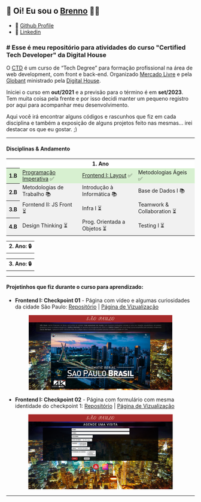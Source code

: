 ## 👋 Oi! Eu sou o [Brenno](https://github.com/brennomachado/) 🏳️‍🌈

- 📑 [Github Profile](https://github.com/brennomachado/)
- 📠 [Linkedin](https://www.linkedin.com/in/brennomachado/)

### \# Esse é meu repositório para atividades do curso "Certified Tech Developer" da Digital House

O [CTD](https://www.digitalhouse.com/br/acoes/certified-tech-developer) é um curso de “Tech Degree” para formação profissional na área de web development, com front e back-end. Organizado [Mercado Livre](https://www.mercadolivre.com.br/) e pela [Globant](https://www.globant.com/pt-br) ministrado pela [Digital House](https://www.digitalhouse.com/br).

Iniciei o curso em __out/2021__ e a previsão para o término é em __set/2023__. Tem muita coisa pela frente e por isso decidi manter um pequeno registro por aqui para acompanhar meu desenvolvimento.

Aqui você irá encontrar alguns códigos e rascunhos que fiz em cada disciplina e também a exposição de alguns projetos feito nas mesmas... irei destacar os que eu gostar. ;)

---

#### Disciplinas & Andamento

<div style="font-size: 14px;">
  <table>
        <tr>
          <th bgcolor="ffffff" colspan="4">1. Ano</th>
        </tr>
        <tr>
          <th bgcolor="d7f0d0">1.B</th>
          <td bgcolor="d7f0d0"><a href="https://github.com/brennomachado/DigitalHouse/tree/main/Prog.%20Imperativa" target="_blank">Programação  Imperativa</a> ✅</td>
          <td bgcolor="d7f0d0"><a href="https://github.com/brennomachado/DigitalHouse/tree/main/Frontend%20I" target="_blank">Frontend I: Layout</a> ✅</td>
          <td bgcolor="d7f0d0">Metodologias Ágeis ✅</td>
        </tr>
        <tr>
          <th bgcolor="f1f1f1">2.B</th>
          <td bgcolor="f1f1f1">Metodologias de Trabalho 📚</td>
          <td bgcolor="f1f1f1">Introdução à Informática 📚</td>
          <td bgcolor="f1f1f1">Base de Dados I 📚</td>
        </tr>
        <tr>
          <th bgcolor="f1f1f1">3.B</th>
          <td bgcolor="f1f1f1">Forntend II: JS Front ⏳</td>
          <td bgcolor="f1f1f1">Infra I ⏳</td>
          <td bgcolor="f1f1f1">Teamwork & Collaboration ⏳</td>
        </tr>
        <tr>
          <th bgcolor="f1f1f1">4.B</th>
          <td bgcolor="f1f1f1">Design Thinking ⏳</td>
          <td bgcolor="f1f1f1">Prog. Orientada a Objetos ⏳</td>
          <td bgcolor="f1f1f1">Testing I ⏳</td>
        </tr>
  </table>

  <table>
        <tr>
          <th bgcolor="ffffff" colspan="4">2. Ano: 🔒</th>
        </tr>
  </table>
  <table>
        <tr>
          <th bgcolor="ffffff" colspan="4">3. Ano: 🔒</th>
        </tr>
  </table>
</div>
<!-- <div style="font-size: 14px;">
  <table>
      <tr>
        <th bgcolor="ffffff" colspan="4">1. Ano</th>
        <th bgcolor="ffffff"colspan="4">2. Ano</th>
      </tr>
      <tr>
        <th bgcolor="eaeaea">1.B</th>
        <td bgcolor="eaeaea">Programação  Imperativa</td>
        <td bgcolor="eaeaea">Frontend I: Layout</td>
        <td bgcolor="eaeaea">Learn Agility </td>
        <th bgcolor="f1f1f1">1.B</th>
        <td bgcolor="f1f1f1">Frontend III: Frameworks</td>
        <td bgcolor="f1f1f1">Backend</td>
        <td bgcolor="f1f1f1">Infraestrutura II </td>
      </tr>
      <tr" >
        <th bgcolor="f1f1f1">2.B</th>
        <td bgcolor="f1f1f1">Metodologias de Trabalho</td>
        <td bgcolor="f1f1f1">Introdução à Informática</td>
        <td bgcolor="f1f1f1">Base de Dados I </td>
        <th bgcolor="eaeaea">2.B</th>
        <td bgcolor="eaeaea">Backend</td>
        <td bgcolor="eaeaea">UX / UI</td>
        <td bgcolor="eaeaea">Gestão de Tempo</td>
      </tr>
      <tr" >
        <th bgcolor="eaeaea">3.B</th>
        <td bgcolor="eaeaea">Frontend II: JS Front</td>
        <td bgcolor="eaeaea">Teamwork & Trabalho Colaborativo</td>
        <td bgcolor="eaeaea">Programação Orientada a Objetos</td>
        <th bgcolor="d6d6d6" rowspan="2">3.B<br>4.B</th>
        <th bgcolor="d6d6d6" colspan="3" rowspan="2">Projeto Integrador</th>
      </tr>
      <tr" >
        <th bgcolor="f1f1f1">4.B</th>
        <td bgcolor="f1f1f1">Design Thinking</td>
        <td bgcolor="f1f1f1">Testing I</td>
        <td bgcolor="f1f1f1">Infraestrutura I</td>
      </tr>
  </table>
</div> -->

---

#### Projetinhos que fiz durante o curso para aprendizado:

- **Frontend I: Checkpoint 01** - Página com vídeo e algumas curiosidades da cidade São Paulo: [Repositório](https://github.com/brennomachado/DigitalHouse/tree/main/checkpoints/Frontend-I/01) | [Página de Vizualização](https://brennomachado.github.io/DigitalHouse/checkpoints/Frontend-I/01/)
<p align="center">
  <a target="_blank" href="https://brennomachado.github.io/DigitalHouse/checkpoints/Frontend-I/01/"><img height="200" src="checkpoints/imgs/capa-frontend1-cp-01.png"></a>
</p>

- **Frontend I: Checkpoint 02** - Página com formulário com mesma identidade do checkpoint 1: [Repositório](https://github.com/brennomachado/DigitalHouse/tree/main/checkpoints/Frontend-I/02) | [Página de Vizualização](https://brennomachado.github.io/DigitalHouse/checkpoints/Frontend-I/02/)
<p align="center">
  <a target="_blank" href="https://brennomachado.github.io/DigitalHouse/checkpoints/Frontend-I/02/"><img height="200" src="checkpoints/imgs/capa-frontend1-cp-02.png"></a>
</p>

---

